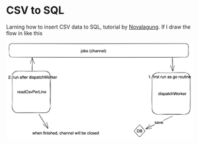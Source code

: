 # CSV to SQL

Larning how to insert CSV data to SQL, tutorial by [Novalagung](https://dasarpemrogramangolang.novalagung.com/D-insert-1mil-csv-record-into-db-in-a-minute.html). If I draw the flow in like this

![Flow](flow.png)